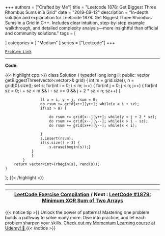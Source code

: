 
+++
authors = ["Crafted by Me"]
title = "Leetcode 1878: Get Biggest Three Rhombus Sums in a Grid"
date = "2019-09-12"
description = "In-depth solution and explanation for Leetcode 1878: Get Biggest Three Rhombus Sums in a Grid in C++. Includes clear intuition, step-by-step example walkthrough, and detailed complexity analysis—more insightful than official and community solutions."
tags = [
    
]
categories = [
    "Medium"
]
series = ["Leetcode"]
+++



[`Problem Link`](https://leetcode.com/problems/get-biggest-three-rhombus-sums-in-a-grid/description/)

---

**Code:**

{{< highlight cpp >}}
class Solution {
    typedef long long ll;
public:
    vector<int> getBiggestThree(vector<vector<int>>& grid) {
        int m = grid.size(), n = grid[0].size();
        set<int> s;
        for(int i = 0; i < m; i++) {
            for(int j = 0; j < n; j++) {
                for(int sz = 0; i + sz < m && i - sz >= 0 && j + 2 * sz < n; sz++) {
                    
                    ll x = i, y = j, rsum = 0;
                    do rsum += grid[x++][y++]; while(x < i + sz);
                    if(sz > 0) {
                        
                        do rsum += grid[x--][y++]; while(y < j + 2 * sz);
                        do rsum += grid[x--][y--]; while(x > i - sz);
                        do rsum += grid[x++][y--]; while(x < i);
                        
                    }
                    s.insert(rsum);
                    if(s.size() > 3) {
                        s.erase(begin(s));}
                }
                }
            }
        return vector<int>(rbegin(s), rend(s));
    }
};
{{< /highlight >}}


---

| [LeetCode Exercise Compilation](https://grid47.xyz/leetcode/) / Next : [LeetCode #1879: Minimum XOR Sum of Two Arrays](https://grid47.xyz/posts/leetcode_1879) |
| --- |
{{< notice tip >}}
Unlock the power of patterns! Mastering one problem builds a pathway to solve many more. Dive into practice, and let each problem sharpen your skills. [Check out my Momentum Learning course at Udemy! 🚀 ](https://www.udemy.com/course/algorithms-and-data-structures-in-cpp/)
{{< /notice >}}

